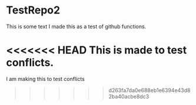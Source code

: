 # TestRepo2
This is some text
I made this as a test of github functions.

<<<<<<< HEAD
This is made to test conflicts.
=======
I am making this to test conflicts
>>>>>>> d263fa7da0e688eb1e6394e43d82ba40acbe8dc3
